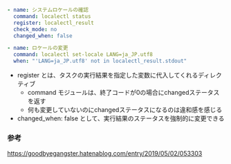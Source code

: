 ```yml
- name: システムロケールの確認
  command: localectl status
  register: localectl_result
  check_mode: no
  changed_when: false

- name: ロケールの変更
  command: localectl set-locale LANG=ja_JP.utf8
  when: "'LANG=ja_JP.utf8' not in localectl_result.stdout"
```
- register とは、タスクの実行結果を指定した変数に代入してくれるディレクティブ
  - command モジュールは、終了コードが0の場合にchangedステータスを返す
  - 何も変更していないのにchangedステータスになるのは違和感を感じる
- changed_when: false として、実行結果のステータスを強制的に変更できる

### 参考
https://goodbyegangster.hatenablog.com/entry/2019/05/02/053303
